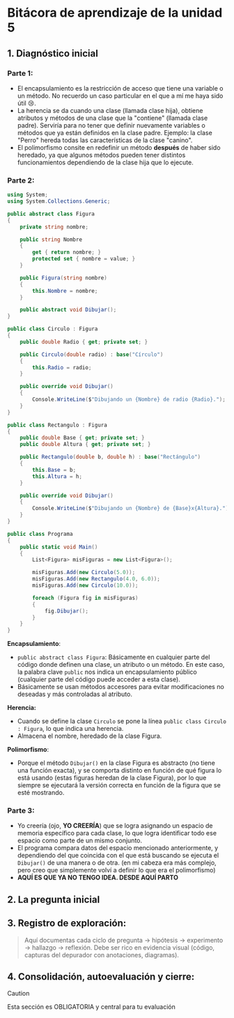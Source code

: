 # Bitácora de aprendizaje de la unidad 5

## 1.  **Diagnóstico inicial**
### Parte 1:  
- El encapsulamiento es la restricción de acceso que tiene una variable o un método. No recuerdo un caso particular en el que a mí me haya sido útil 😢.
- La herencia se da cuando una clase (llamada clase hija), obtiene atributos y métodos de una clase que la "contiene" (llamada clase padre). Serviría para no tener que definir nuevamente variables o métodos que ya están definidos en la clase padre. Ejemplo: la clase "Perro" hereda todas las características de la clase "canino".
- El polimorfismo consite en redefinir un método **después** de haber sido heredado, ya que algunos métodos pueden tener distintos funcionamientos dependiendo de la clase hija que lo ejecute.

### Parte 2:  
``` c#
using System;
using System.Collections.Generic;

public abstract class Figura
{
    private string nombre;

    public string Nombre
    {
        get { return nombre; }
        protected set { nombre = value; }
    }

    public Figura(string nombre)
    {
        this.Nombre = nombre;
    }

    public abstract void Dibujar();
}

public class Circulo : Figura
{
    public double Radio { get; private set; }

    public Circulo(double radio) : base("Círculo")
    {
        this.Radio = radio;
    }

    public override void Dibujar()
    {
        Console.WriteLine($"Dibujando un {Nombre} de radio {Radio}.");
    }
}

public class Rectangulo : Figura
{
    public double Base { get; private set; }
    public double Altura { get; private set; }

    public Rectangulo(double b, double h) : base("Rectángulo")
    {
        this.Base = b;
        this.Altura = h;
    }

    public override void Dibujar()
    {
        Console.WriteLine($"Dibujando un {Nombre} de {Base}x{Altura}.");
    }
}

public class Programa
{
    public static void Main()
    {
        List<Figura> misFiguras = new List<Figura>();

        misFiguras.Add(new Circulo(5.0));
        misFiguras.Add(new Rectangulo(4.0, 6.0));
        misFiguras.Add(new Circulo(10.0));

        foreach (Figura fig in misFiguras)
        {
            fig.Dibujar();
        }
    }
}
```
**Encapsulamiento**:
- `public abstract class Figura`: Básicamente en cualquier parte del código donde definen una clase, un atributo o un método. En este caso, la palabra clave `public` nos indica un encapsulamiento público (cualquier parte del código puede acceder a esta clase).
- Básicamente se usan métodos accesores para evitar modificaciones no deseadas y más controladas al atributo.

**Herencia:**  
- Cuando se define la clase `Circulo` se pone la línea `public class Circulo : Figura`, lo que indica una herencia.
- Almacena el nombre, heredado de la clase Figura.

**Polimorfismo**:  
- Porque el método `Dibujar()` en la clase Figura es abstracto (no tiene una función exacta), y se comporta distinto en función de qué figura lo está usando (estas figuras heredan de la clase Figura), por lo que siempre se ejecutará la versión correcta en función de la figura que se esté mostrando.

### Parte 3:  
- Yo creería (ojo, **YO CREERÍA**) que se logra asignando un espacio de memoria específico para cada clase, lo que logra identificar todo ese espacio como parte de un mismo conjunto.
- El programa compara datos del espacio mencionado anteriormente, y dependiendo del que coincida con el que está buscando se ejecuta el `Dibujar()` de una manera o de otra. (en mi cabeza era más complejo, pero creo que simplemente volví a definir lo que era el polimorfismo)
- **AQUÍ ES QUE YA NO TENGO IDEA. DESDE AQUÍ PARTO**

## 2.  **La pregunta inicial**

## 3.  **Registro de exploración:** 
> Aquí documentas cada ciclo de pregunta -> hipótesis -> experimento -> hallazgo -> reflexión.
> Debe ser rico en evidencia visual (código, capturas del depurador con anotaciones, diagramas).

## 4.  **Consolidación, autoevaluación y cierre:**
> [!CAUTION]
> Esta sección es OBLIGATORIA y central para tu evaluación
